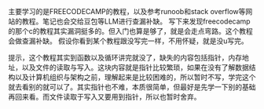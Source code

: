 主要学习的是FREECODECAMP的教程，以及参考runoob和stack overflow等网站的教程。笔记也会交给豆包等LLM进行查漏补缺。
写下来发现freecodecamp的那个c的教程其实漏洞挺多的。但入门也算是够了，就是会走点弯路。这个教程会做查漏补缺。
假设你看到某个教程跟没写完一样，不用怀疑，就是没u写完。

提示，这个教程其实到函数以及循环讲完就没了，缺失的内容包括指针，内存地址，以及文件的读取与写入。这块内容就是指针比较繁琐，如果在没有了解数据结构以及计算机组织与架构之前，理解起来是比较困难的，所以暂时不写，学完这个就去看别的就可以了。其实指针也不难，本质很简单，但最好是先学一下别的基础再回来看。而文件读取于写入又要用到指针，所以也暂时舍弃。